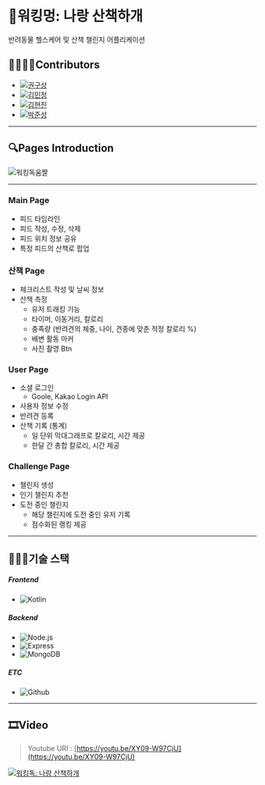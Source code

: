 # 🐾워킹멍: 나랑 산책하개
반려동물 헬스케어 및 산책 챌린지 어플리케이션

## 👨‍👨‍👧‍👦Contributors
- [![권구상](https://img.shields.io/badge/DEVELOPER-%EA%B6%8C%EA%B5%AC%EC%83%81-blue)](https://github.com/rnjsrntkd95)
- [![김민정](https://img.shields.io/badge/DEVELOPER-%EA%B9%80%EB%AF%BC%EC%A0%95-blue)](https://github.com/m528605)
- [![김현진](https://img.shields.io/badge/DEVELOPER-%EA%B9%80%ED%98%84%EC%A7%84-blue)](https://github.com/agwaBom)
- [![박준성](https://img.shields.io/badge/DEVELOPER-%EB%B0%95%EC%A4%80%EC%84%B1-blue)](https://github.com/jspark2201)

---------------------------------------

## 🔍Pages Introduction
![워킹독움짤](https://user-images.githubusercontent.com/52883945/119128018-0d77f180-ba70-11eb-8316-0f1d7c190732.gif)

---------------------------------------

### Main Page
- 피드 타임라인
- 피드 작성, 수정, 삭제
- 피드 위치 정보 공유
- 특정 피드의 산책로 팝업

### 산책 Page
- 체크리스트 작성 및 날씨 정보
- 산책 측정
  - 유저 트래킹 기능
  - 타이머, 이동거리, 칼로리
  - 충족량 (반려견의 체중, 나이, 견종에 맞춘 적정 칼로리 %)
  - 배변 활동 마커
  - 사진 촬영 Btn
  
### User Page
- 소셜 로그인
  - Goole, Kakao Login API
- 사용자 정보 수정
- 반려견 등록
- 산책 기록 (통계)
   - 일 단위 막대그래프로 칼로리, 시간 제공
   - 한달 간 총합 칼로리, 시간 제공

### Challenge Page
- 챌린지 생성
- 인기 챌린지 추천
- 도전 중인 챌린지
  - 해당 챌린지에 도전 중인 유저 기록
  - 점수화된 랭킹 제공
  
--------------------------------------- 

## 👨🏻‍💻기술 스택
##### Frontend
- ![Kotlin](https://img.shields.io/badge/-Kotlin-green)
##### Backend
- ![Node.js](https://img.shields.io/badge/-Node.js-brightgreen)
- ![Express](https://img.shields.io/badge/-Express-black)
- ![MongoDB](https://img.shields.io/badge/-MongoDB-yellowgreen)
##### ETC
- ![Github](https://camo.githubusercontent.com/dc4507c7e255189d6798e50ca5d0147f422a7095710be9aa3d8ffc7beee626ea/68747470733a2f2f696d672e736869656c64732e696f2f62616467652f2d4769746875622d3138313731373f266c6f676f3d476974687562266c6f676f436f6c6f723d7768697465)

---------------------------------------

## 🎞Video
> Youtube URI : [https://youtu.be/XY09-W97CjU](https://youtu.be/XY09-W97CjU)

[![워킹독: 나랑 산책하개](http://img.youtube.com/vi/XY09-W97CjU/0.jpg)](https://youtu.be/XY09-W97CjU) 

